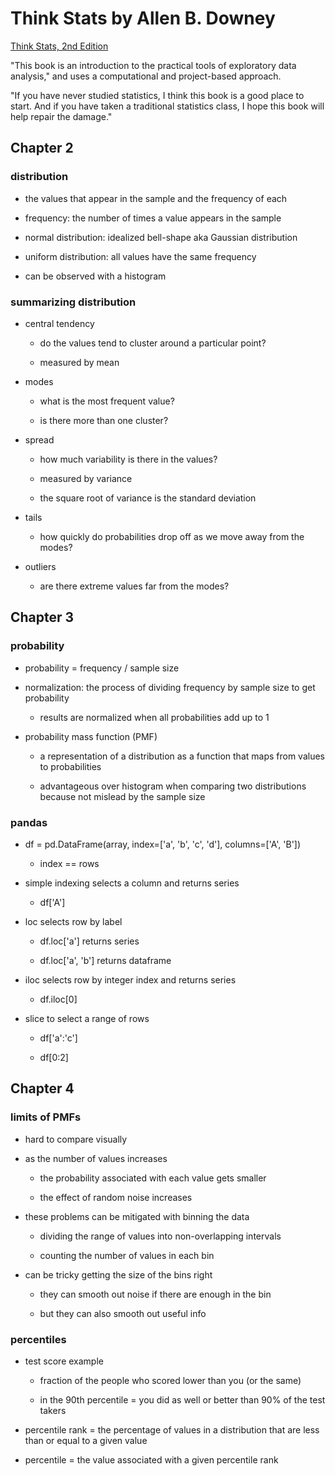 # Think Stats by Allen B. Downey

[Think Stats, 2nd Edition](http://greenteapress.com/thinkstats2/index.html)

"This book is an introduction to the practical tools of exploratory data analysis," and uses a computational and project-based approach.

"If you have never studied statistics, I think this book is a good place to start. And if you have taken a traditional statistics class, I hope this book will help repair the damage."




## Chapter 2

### distribution

  - the values that appear in the sample and the frequency of each

  - frequency: the number of times a value appears in the sample

  - normal distribution: idealized bell-shape aka Gaussian distribution

  - uniform distribution: all values have the same frequency

  - can be observed with a histogram

### summarizing distribution

  - central tendency

    - do the values tend to cluster around a particular point?

    - measured by mean

  - modes

    - what is the most frequent value?

    - is there more than one cluster?

  - spread

    - how much variability is there in the values?

    - measured by variance

    - the square root of variance is the standard deviation

  - tails

    - how quickly do probabilities drop off as we move away from the modes?

  - outliers

    - are there extreme values far from the modes?

## Chapter 3

### probability

  - probability = frequency / sample size

  - normalization: the process of dividing frequency by sample size to get probability

    - results are normalized when all probabilities add up to 1

  - probability mass function (PMF)

    - a representation of a distribution as a function that maps from values to probabilities

    - advantageous over histogram when comparing two distributions because not mislead by the sample size

### pandas

  - df = pd.DataFrame(array, index=['a', 'b', 'c', 'd'], columns=['A', 'B'])

    - index == rows

  - simple indexing selects a column and returns series

    - df['A']

  - loc selects row by label

    - df.loc['a'] returns series

    - df.loc['a', 'b'] returns dataframe

  - iloc selects row by integer index and returns series

    - df.iloc[0]

  - slice to select a range of rows

    - df['a':'c']

    - df[0:2]

## Chapter 4

### limits of PMFs

  - hard to compare visually

  - as the number of values increases

    - the probability associated with each value gets smaller

    - the effect of random noise increases

  - these problems can be mitigated with binning the data

    - dividing the range of values into non-overlapping intervals

    - counting the number of values in each bin

  - can be tricky getting the size of the bins right

    - they can smooth out noise if there are enough in the bin

    - but they can also smooth out useful info

### percentiles

  - test score example

    - fraction of the people who scored lower than you (or the same)

    - in the 90th percentile = you did as well or better than 90% of the test takers

  - percentile rank = the percentage of values in a distribution that are less than
  or equal to a given value

  - percentile = the value associated with a given percentile rank
